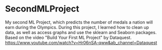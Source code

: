 # SecondMLProject
My second ML Project, which predicts the number of medals a nation will earn during the Olympics. During this project, I learned how to clean up data, as well as access graphs and use the sklearn and Seaborn packages. Based on the video "Build Your First ML Project" by Dataquest.
https://www.youtube.com/watch?v=Hr06nSA-qww&ab_channel=Dataquest
